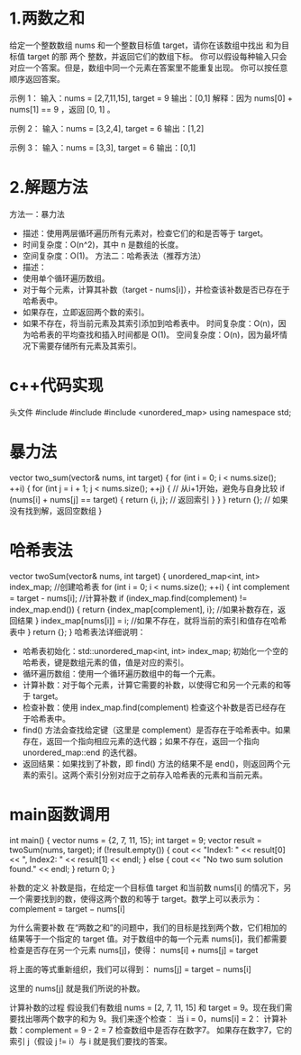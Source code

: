 # 1.两数之和
给定一个整数数组 nums 和一个整数目标值 target，请你在该数组中找出 和为目标值 target  的那 两个 整数，并返回它们的数组下标。
你可以假设每种输入只会对应一个答案。但是，数组中同一个元素在答案里不能重复出现。
你可以按任意顺序返回答案。

示例 1：
输入：nums = [2,7,11,15], target = 9
输出：[0,1]
解释：因为 nums[0] + nums[1] == 9 ，返回 [0, 1] 。

示例 2：
输入：nums = [3,2,4], target = 6
输出：[1,2]

示例 3：
输入：nums = [3,3], target = 6
输出：[0,1]

# 2.解题方法
方法一：暴力法
- 描述：使用两层循环遍历所有元素对，检查它们的和是否等于 target。
- 时间复杂度：O(n^2)，其中 n 是数组的长度。
- 空间复杂度：O(1)。
方法二：哈希表法（推荐方法）
- 描述：
 - 使用单个循环遍历数组。
 - 对于每个元素，计算其补数（target - nums[i]），并检查该补数是否已存在于哈希表中。
 - 如果存在，立即返回两个数的索引。
 - 如果不存在，将当前元素及其索引添加到哈希表中。
时间复杂度：O(n)，因为哈希表的平均查找和插入时间都是 O(1)。
空间复杂度：O(n)，因为最坏情况下需要存储所有元素及其索引。

# c++代码实现
头文件
#include <iostream>
#include <vector>
#include <unordered_map>
using namespace std;

# 暴力法
vector<int> two_sum(vector<int>& nums, int target) {
    for (int i = 0; i < nums.size(); ++i) {
        for (int j = i + 1; j < nums.size(); ++j) {  // 从i+1开始，避免与自身比较
            if (nums[i] + nums[j] == target) {
                return {i, j};  // 返回索引
            }
        }
    }
    return {};  // 如果没有找到解，返回空数组
}

# 哈希表法
vector<int> twoSum(vector<int>& nums, int target) {
    unordered_map<int, int> index_map; //创建哈希表
    for (int i = 0; i < nums.size(); ++i) {
        int complement = target - nums[i]; //计算补数
        if (index_map.find(complement) != index_map.end()) {
            return {index_map[complement], i}; //如果补数存在，返回结果
        }
        index_map[nums[i]] = i; //如果不存在，就将当前的索引和值存在哈希表中
    }
    return {};
}
哈希表法详细说明：
  - 哈希表初始化：std::unordered_map<int, int> index_map; 初始化一个空的哈希表，键是数组元素的值，值是对应的索引。
  - 循环遍历数组：使用一个循环遍历数组中的每一个元素。
  - 计算补数：对于每个元素，计算它需要的补数，以使得它和另一个元素的和等于 target。
  - 检查补数：使用 index_map.find(complement) 检查这个补数是否已经存在于哈希表中。
  - find() 方法会查找给定键（这里是 complement）是否存在于哈希表中。如果存在，返回一个指向相应元素的迭代器；如果不存在，返回一个指向 unordered_map::end 的迭代器。
  - 返回结果：如果找到了补数，即 find() 方法的结果不是 end()，则返回两个元素的索引。这两个索引分别对应于之前存入哈希表的元素和当前元素。

# main函数调用
int main() {
    vector<int> nums = {2, 7, 11, 15};
    int target = 9;
    vector<int> result = twoSum(nums, target);
    if (!result.empty()) {
        cout << "Index1: " << result[0] << ", Index2: " << result[1] << endl;
    } else {
        cout << "No two sum solution found." << endl;
    }
    return 0;
}

补数的定义
补数是指，在给定一个目标值 target 和当前数 nums[i] 的情况下，另一个需要找到的数，使得这两个数的和等于 target。数学上可以表示为：
complement = target − nums[i]

为什么需要补数
在“两数之和”的问题中，我们的目标是找到两个数，它们相加的结果等于一个指定的 target 值。对于数组中的每一个元素 nums[i]，我们都需要检查是否存在另一个元素 nums[j]，使得：
nums[i] + nums[j] = target

将上面的等式重新组织，我们可以得到：
nums[j] = target − nums[i]

这里的 nums[j] 就是我们所说的补数。

计算补数的过程
假设我们有数组 nums = [2, 7, 11, 15] 和 target = 9。现在我们需要找出哪两个数字的和为 9。我们来逐个检查：
当 i = 0，nums[i] = 2：
计算补数：complement = 9 - 2 = 7
检查数组中是否存在数字7。
如果存在数字7，它的索引 j（假设 j != i）与 i 就是我们要找的答案。
